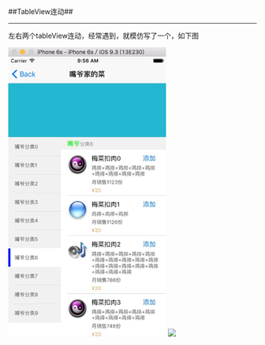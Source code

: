 ##TableView连动##
***

左右两个tableView连动，经常遇到，就模仿写了一个，如下图

<img src="pictures/jietu1.jpg" width = "320">
<img src = "pictures/tableview.gif" width = "320">